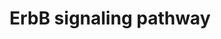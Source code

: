 ---
annotations:
- type: Disease Ontology
  value: Alzheimer's disease
- type: Disease Ontology
  value: multiple sclerosis
- type: Disease Ontology
  value: cancer
- type: Pathway Ontology
  value: epidermal growth factor/neuregulin signaling pathway
authors:
- MaintBot
- Susan
- Fehrhart
- L Dupuis
description: The ErbB protein family or epidermal growth factor receptor (EGFR) family
  is a family of four structurally related receptor tyrosine kinases. Insufficient
  ErbB signaling in humans is associated with the development of neurodegenerative
  diseases, such as multiple sclerosis and Alzheimer's Disease. In mice loss of signaling
  by any member of the ErbB family results in embryonic lethality with defects in
  organs including the lungs, skin, heart and brain. Excessive ErbB signaling is associated
  with the development of a wide variety of types of solid tumor. ErbB-1 and ErbB-2
  are found in many human cancers and their excessive signaling may be critical factors
  in the development and malignancy of these tumors.  The ErbB protein family consists
  of 4 members      * ErbB-1, also named epidermal growth factor receptor (EGFR)     *
  ErbB-2, also named HER2 in humans and neu in rodents     * ErbB-3, also named HER3
  and     * ErbB-4, also named HER4  The four members of the ErbB protein family are
  capable of forming homodimers, heterodimers, and possibly higher order oligomers
  upon activation by a subset of potential growth factor ligands.
last-edited: 2020-03-18
organisms:
- Gallus gallus
redirect_from:
- /index.php/Pathway:WP807
- /instance/WP807
schema-jsonld:
- '@context': https://schema.org/
  '@id': https://wikipathways.github.io/pathways/WP807.html
  '@type': Dataset
  creator:
    '@type': Organization
    name: WikiPathways
  description: The ErbB protein family or epidermal growth factor receptor (EGFR)
    family is a family of four structurally related receptor tyrosine kinases. Insufficient
    ErbB signaling in humans is associated with the development of neurodegenerative
    diseases, such as multiple sclerosis and Alzheimer's Disease. In mice loss of
    signaling by any member of the ErbB family results in embryonic lethality with
    defects in organs including the lungs, skin, heart and brain. Excessive ErbB signaling
    is associated with the development of a wide variety of types of solid tumor.
    ErbB-1 and ErbB-2 are found in many human cancers and their excessive signaling
    may be critical factors in the development and malignancy of these tumors.  The
    ErbB protein family consists of 4 members      * ErbB-1, also named epidermal
    growth factor receptor (EGFR)     * ErbB-2, also named HER2 in humans and neu
    in rodents     * ErbB-3, also named HER3 and     * ErbB-4, also named HER4  The
    four members of the ErbB protein family are capable of forming homodimers, heterodimers,
    and possibly higher order oligomers upon activation by a subset of potential growth
    factor ligands.
  keywords:
  - GRB2
  - NRG3
  - MAPK8
  - SHC2
  - SOS
  - RCJMB04_5a10
  - PAK4
  - AREG
  - BTC
  - ERBB4
  - BAD
  - JUN
  - EREG
  - CRK
  - GAB1
  - PTK2
  - ABL1
  - MAP2K1
  - PLCG
  - MYC
  - ERBB3
  - TGFA
  - Jnkk2
  - p27
  - NCK
  - HRAS
  - FRAP1
  - NRG1
  - NRG2
  - ERBB2
  - GSK3B
  - CBL
  - NRG4
  - EIF4EBP1
  - SRC
  - ELK
  - HBEGF
  - PIK3R5
  - AKT3
  - CAMK2A
  - STAT5
  - p21
  - ERBB1
  - RCJMB04_4j14
  - EGF
  - MAPK1
  - ARAF
  license: CC0
  name: ErbB signaling pathway
seo: CreativeWork
title: ErbB signaling pathway
wpid: WP807
---